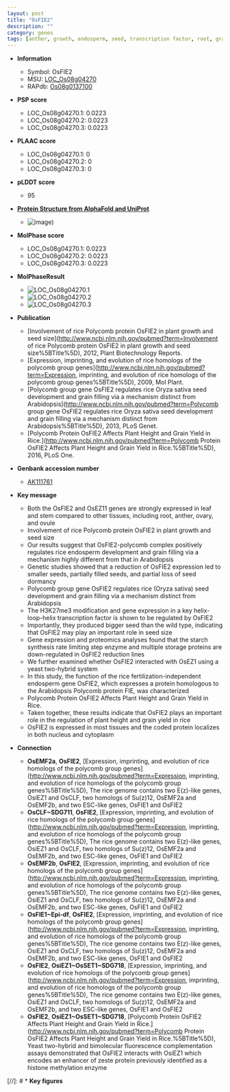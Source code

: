 ```yaml
---
layout: post
title: "OsFIE2"
description: ""
category: genes
tags: [anther, growth, endosperm, seed, transcription factor, root, grain filling, starch, grain, stem, leaf, seed development, seed size, dormancy, grain yield, yield, cytoplasm, height, plant height, nucleus]
---
```


* **Information**  
    + Symbol: OsFIE2  
    + MSU: [LOC_Os08g04270](http://rice.plantbiology.msu.edu/cgi-bin/ORF_infopage.cgi?orf=LOC_Os08g04270)  
    + RAPdb: [Os08g0137100](http://rapdb.dna.affrc.go.jp/viewer/gbrowse_details/irgsp1?name=Os08g0137100)  

* **PSP score**  
    + LOC_Os08g04270.1: 0.0223 
    + LOC_Os08g04270.2: 0.0223 
    + LOC_Os08g04270.3: 0.0223 

* **PLAAC score**  
    + LOC_Os08g04270.1: 0 
    + LOC_Os08g04270.2: 0 
    + LOC_Os08g04270.3: 0 

* **pLDDT score**
    + 95

* **[Protein Structure from AlphaFold and UniProt](https://www.uniprot.org/uniprotkb/Q6ZJX0/entry#structure)**
    + ![image](https://ricepsp.github.io/images/Q6/AF-Q6ZJX0-F1.png))

* **MolPhase score**
    + LOC_Os08g04270.1: 0.0223
    + LOC_Os08g04270.2: 0.0223
    + LOC_Os08g04270.3: 0.0223

* **MolPhaseResult**
    + ![LOC_Os08g04270.1](https://ricepsp.github.io/pictures/LOC_Os08g/LOC_Os08g04270.1.png)
    + ![LOC_Os08g04270.2](https://ricepsp.github.io/pictures/LOC_Os08g/LOC_Os08g04270.2.png)
    + ![LOC_Os08g04270.3](https://ricepsp.github.io/pictures/LOC_Os08g/LOC_Os08g04270.3.png)

* **Publication**  
    + [Involvement of rice Polycomb protein OsFIE2 in plant growth and seed size](http://www.ncbi.nlm.nih.gov/pubmed?term=Involvement of rice Polycomb protein OsFIE2 in plant growth and seed size%5BTitle%5D), 2012, Plant Biotechnology Reports.
    + [Expression, imprinting, and evolution of rice homologs of the polycomb group genes](http://www.ncbi.nlm.nih.gov/pubmed?term=Expression, imprinting, and evolution of rice homologs of the polycomb group genes%5BTitle%5D), 2009, Mol Plant.
    + [Polycomb group gene OsFIE2 regulates rice Oryza sativa seed development and grain filling via a mechanism distinct from Arabidopsis](http://www.ncbi.nlm.nih.gov/pubmed?term=Polycomb group gene OsFIE2 regulates rice Oryza sativa seed development and grain filling via a mechanism distinct from Arabidopsis%5BTitle%5D), 2013, PLoS Genet.
    + [Polycomb Protein OsFIE2 Affects Plant Height and Grain Yield in Rice.](http://www.ncbi.nlm.nih.gov/pubmed?term=Polycomb Protein OsFIE2 Affects Plant Height and Grain Yield in Rice.%5BTitle%5D), 2016, PLoS One.

* **Genbank accession number**  
    + [AK111761](http://www.ncbi.nlm.nih.gov/nuccore/AK111761)

* **Key message**  
    + Both the OsFIE2 and OsEZ11 genes are strongly expressed in leaf and stem compared to other tissues, including root, anther, ovary, and ovule
    + Involvement of rice Polycomb protein OsFIE2 in plant growth and seed size
    + Our results suggest that OsFIE2-polycomb complex positively regulates rice endosperm development and grain filling via a mechanism highly different from that in Arabidopsis
    + Genetic studies showed that a reduction of OsFIE2 expression led to smaller seeds, partially filled seeds, and partial loss of seed dormancy
    + Polycomb group gene OsFIE2 regulates rice (Oryza sativa) seed development and grain filling via a mechanism distinct from Arabidopsis
    + The H3K27me3 modification and gene expression in a key helix-loop-helix transcription factor is shown to be regulated by OsFIE2
    + Importantly, they produced bigger seed than the wild type, indicating that OsFIE2 may play an important role in seed size
    + Gene expression and proteomics analyses found that the starch synthesis rate limiting step enzyme and multiple storage proteins are down-regulated in OsFIE2 reduction lines
    + We further examined whether OsFIE2 interacted with OsEZ1 using a yeast two-hybrid system
    + In this study, the function of the rice fertilization-independent endosperm gene OsFIE2, which expresses a protein homologous to the Arabidopsis Polycomb protein FIE, was characterized
    + Polycomb Protein OsFIE2 Affects Plant Height and Grain Yield in Rice.
    + Taken together, these results indicate that OsFIE2 plays an important role in the regulation of plant height and grain yield in rice
    + OsFIE2 is expressed in most tissues and the coded protein localizes in both nucleus and cytoplasm

* **Connection**  
    + __OsEMF2a__, __OsFIE2__, [Expression, imprinting, and evolution of rice homologs of the polycomb group genes](http://www.ncbi.nlm.nih.gov/pubmed?term=Expression, imprinting, and evolution of rice homologs of the polycomb group genes%5BTitle%5D), The rice genome contains two E(z)-like genes, OsiEZ1 and OsCLF, two homologs of Su(z)12, OsEMF2a and OsEMF2b, and two ESC-like genes, OsFIE1 and OsFIE2
    + __OsCLF~SDG711__, __OsFIE2__, [Expression, imprinting, and evolution of rice homologs of the polycomb group genes](http://www.ncbi.nlm.nih.gov/pubmed?term=Expression, imprinting, and evolution of rice homologs of the polycomb group genes%5BTitle%5D), The rice genome contains two E(z)-like genes, OsiEZ1 and OsCLF, two homologs of Su(z)12, OsEMF2a and OsEMF2b, and two ESC-like genes, OsFIE1 and OsFIE2
    + __OsEMF2b__, __OsFIE2__, [Expression, imprinting, and evolution of rice homologs of the polycomb group genes](http://www.ncbi.nlm.nih.gov/pubmed?term=Expression, imprinting, and evolution of rice homologs of the polycomb group genes%5BTitle%5D), The rice genome contains two E(z)-like genes, OsiEZ1 and OsCLF, two homologs of Su(z)12, OsEMF2a and OsEMF2b, and two ESC-like genes, OsFIE1 and OsFIE2
    + __OsFIE1~Epi-df__, __OsFIE2__, [Expression, imprinting, and evolution of rice homologs of the polycomb group genes](http://www.ncbi.nlm.nih.gov/pubmed?term=Expression, imprinting, and evolution of rice homologs of the polycomb group genes%5BTitle%5D), The rice genome contains two E(z)-like genes, OsiEZ1 and OsCLF, two homologs of Su(z)12, OsEMF2a and OsEMF2b, and two ESC-like genes, OsFIE1 and OsFIE2
    + __OsFIE2__, __OsiEZ1~OsSET1~SDG718__, [Expression, imprinting, and evolution of rice homologs of the polycomb group genes](http://www.ncbi.nlm.nih.gov/pubmed?term=Expression, imprinting, and evolution of rice homologs of the polycomb group genes%5BTitle%5D), The rice genome contains two E(z)-like genes, OsiEZ1 and OsCLF, two homologs of Su(z)12, OsEMF2a and OsEMF2b, and two ESC-like genes, OsFIE1 and OsFIE2
    + __OsFIE2__, __OsiEZ1~OsSET1~SDG718__, [Polycomb Protein OsFIE2 Affects Plant Height and Grain Yield in Rice.](http://www.ncbi.nlm.nih.gov/pubmed?term=Polycomb Protein OsFIE2 Affects Plant Height and Grain Yield in Rice.%5BTitle%5D), Yeast two-hybrid and bimolecular fluorescence complementation assays demonstrated that OsFIE2 interacts with OsiEZ1 which encodes an enhancer of zeste protein previously identified as a histone methylation enzyme

[//]: # * **Key figures**  


